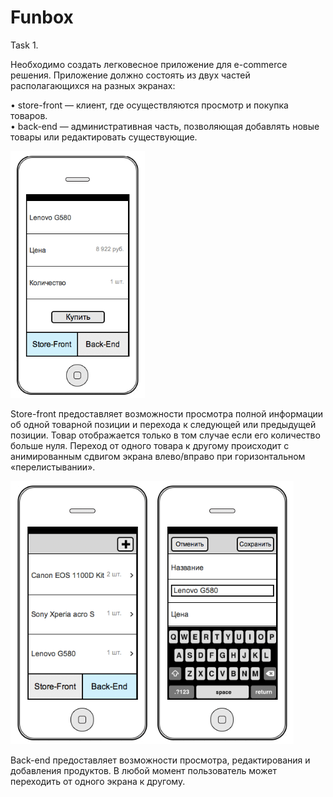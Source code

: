 # Funbox

Task 1. 

Необходимо создать легковесное приложение для e-commerce решения. Приложение должно состоять из двух частей располагающихся на разных экранах:  

• store-front — клиент, где осуществляются просмотр и покупка товаров.   
• back-end — административная часть, позволяющая добавлять новые товары или редактировать существующие. 

![](ReadmeFiles/photo1.png)  

Store-front предоставляет возможности просмотра полной информации об одной товарной позиции и перехода к следующей или предыдущей позиции. Товар отображается только в том случае если его количество больше нуля. Переход от одного товара к другому происходит с анимированным сдвигом экрана влево/вправо при горизонтальном «перелистывании».  

![](ReadmeFiles/photo2.png)  

Back-end предоставляет возможности просмотра, редактирования и добавления продуктов.
В любой момент пользователь может переходить от одного экрана к другому.
